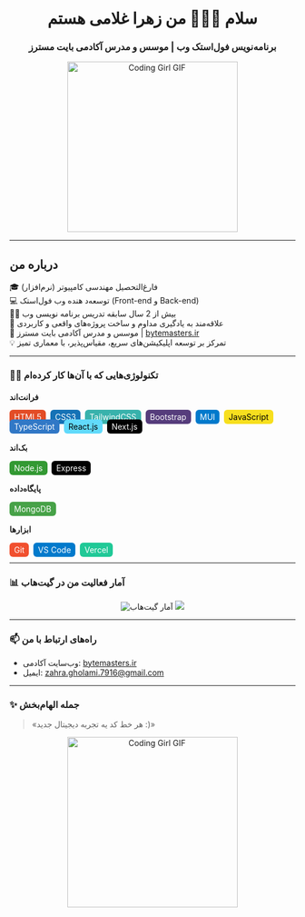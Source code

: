 <h1 align="center">سلام 👩🏻‍💻 من زهرا غلامی هستم</h1>
<h3 align="center">برنامه‌نویس فول‌استک وب | موسس و مدرس آکادمی بایت مسترز</h3>

<p align="center">
  <img src="https://media.tenor.com/EdiGYFaZg7sAAAAj/jaded-disappointed.gif" width="300" alt="Coding Girl GIF" />
</p>

---

## درباره من

🎓 فارغ‌التحصیل مهندسی کامپیوتر (نرم‌افزار)  
💻 توسعه‌د هنده وب فول‌استک (Front-end و Back-end)  
👩‍🏫 بیش از 2 سال سابقه تدریس برنامه‌ نویسی وب  
🚀 علاقه‌مند به یادگیری مداوم و ساخت پروژه‌های واقعی و کاربردی  
🏫 موسس و مدرس آکادمی بایت مسترز | [bytemasters.ir](https://bytemasters.ir)  
💡 تمرکز بر توسعه اپلیکیشن‌های سریع، مقیاس‌پذیر، با معماری تمیز

---
### 👩‍🎨 تکنولوژی‌هایی که با آن‌ها کار کرده‌ام

#### فرانت‌اند
<span style="background-color:#e34c26; padding:4px 8px; border-radius:6px; color:white; margin-right:4px;">HTML5</span>
<span style="background-color:#1572B6; padding:4px 8px; border-radius:6px; color:white; margin-right:4px;">CSS3</span>
<span style="background-color:#38b2ac; padding:4px 8px; border-radius:6px; color:white; margin-right:4px;">TailwindCSS</span>
<span style="background-color:#563d7c; padding:4px 8px; border-radius:6px; color:white; margin-right:4px;">Bootstrap</span>
<span style="background-color:#007acc; padding:4px 8px; border-radius:6px; color:white; margin-right:4px;">MUI</span>
<span style="background-color:#f7df1e; padding:4px 8px; border-radius:6px; color:black; margin-right:4px;">JavaScript</span>
<span style="background-color:#3178c6; padding:4px 8px; border-radius:6px; color:white; margin-right:4px;">TypeScript</span>
<span style="background-color:#61dafb; padding:4px 8px; border-radius:6px; color:black; margin-right:4px;">React.js</span>
<span style="background-color:#000000; padding:4px 8px; border-radius:6px; color:white; margin-right:4px;">Next.js</span>

#### بک‌اند
<span style="background-color:#339933; padding:4px 8px; border-radius:6px; color:white; margin-right:4px;">Node.js</span>
<span style="background-color:#000000; padding:4px 8px; border-radius:6px; color:white; margin-right:4px;">Express</span>

#### پایگاه‌داده
<span style="background-color:#47a248; padding:4px 8px; border-radius:6px; color:white; margin-right:4px;">MongoDB</span>

#### ابزارها
<span style="background-color:#f1502f; padding:4px 8px; border-radius:6px; color:white; margin-right:4px;">Git</span>
<span style="background-color:#007acc; padding:4px 8px; border-radius:6px; color:white; margin-right:4px;">VS Code</span>
<span style="background-color:#20c997; padding:4px 8px; border-radius:6px; color:white; margin-right:4px;">Vercel</span>

---

### 📊 آمار فعالیت من در گیت‌هاب

<p align="center">
  <img src="https://github-readme-stats.vercel.app/api?username=ZahraGholami7779&show_icons=true&theme=radical" alt="آمار گیت‌هاب " />
  <img src="https://github-readme-stats.vercel.app/api/top-langs/?username=ZahraGholami7779&layout=compact&theme=radical" />
</p>

---

### 📫 راه‌های ارتباط با من

- وب‌سایت آکادمی: [bytemasters.ir](https://bytemasters.ir)  
- ایمیل: [zahra.gholami.7916@gmail.com](mailto:zahra.gholami.7916@gmail.com)

---

### ✨ جمله الهام‌بخش

> «هر خط کد یه تجربه دیجیتال جدید :)»




<p align="center">
  <img src="https://media1.tenor.com/m/3KTfjRRnVKsAAAAC/ai-grok.gif" width="300" alt="Coding Girl GIF" />
</p>

